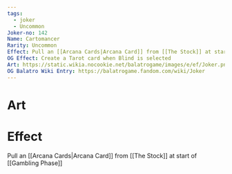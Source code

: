 ```yaml
---
tags:
  - joker
  - Uncommon
Joker-no: 142
Name: Cartomancer
Rarity: Uncommon
Effect: Pull an [[Arcana Cards|Arcana Card]] from [[The Stock]] at start of [[Gambling Phase]]
OG Effect: Create a Tarot card when Blind is selected
Art: https://static.wikia.nocookie.net/balatrogame/images/e/ef/Joker.png/revision/latest?cb=20230925003651
OG Balatro Wiki Entry: https://balatrogame.fandom.com/wiki/Joker
---
```

# Art
# Effect
Pull an [[Arcana Cards|Arcana Card]] from [[The Stock]] at start of [[Gambling Phase]]